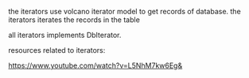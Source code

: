 
the iterators use volcano iterator model to get records of database.
the iterators iterates the records in the table

all iterators implements DbIterator.

resources related to iterators:

https://www.youtube.com/watch?v=L5NhM7kw6Eg&
